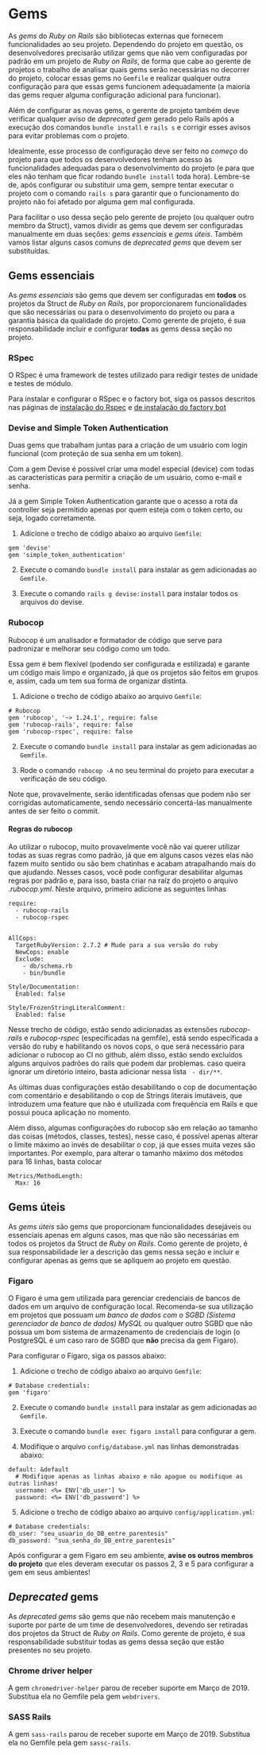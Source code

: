 # Gems

As *gems* do *Ruby on Rails* são bibliotecas externas que fornecem funcionalidades ao seu projeto. Dependendo do projeto em questão, os desenvolvedores precisarão utilizar gems que não vem configuradas por padrão em um projeto de *Ruby on Rails*, de forma que cabe ao gerente de projetos o trabalho de analisar quais gems serão necessárias no decorrer do projeto, colocar essas gems no `Gemfile` e realizar qualquer outra configuração para que essas gems funcionem adequadamente \(a maioria das gems requer alguma configuração adicional para funcionar\).

Além de configurar as novas gems, o gerente de projeto também deve verificar qualquer aviso de *deprecated gem* gerado pelo Rails após a execução dos comandos `bundle install` e `rails s` e corrigir esses avisos para evitar problemas com o projeto.

Idealmente, esse processo de configuração deve ser feito no *começo* do projeto para que todos os desenvolvedores tenham acesso às funcionalidades adequadas para o desenvolvimento do projeto \(e para que eles não tenham que ficar rodando `bundle install` toda hora\). Lembre-se de, após configurar ou substituir uma gem, sempre tentar executar o projeto com o comando `rails s` para garantir que o funcionamento do projeto não foi afetado por alguma gem mal configurada.

Para facilitar o uso dessa seção pelo gerente de projeto \(ou qualquer outro membro da Struct\), vamos dividir as gems que devem ser configuradas manualmente em duas seções: *gems essenciais* e *gems úteis*. Também vamos listar alguns casos comuns de *deprecated gems* que devem ser substituídas.

## Gems essenciais

As *gems essenciais* são gems que devem ser configuradas em **todos** os projetos da Struct de *Ruby on Rails*, por proporcionarem funcionalidades que são necessárias ou para o desenvolvimento do projeto ou para a garantia básica da qualidade do projeto. Como gerente de projeto, é sua responsabilidade incluir e configurar **todas** as gems dessa seção no projeto.


### RSpec

O RSpec é uma framework de testes utilizado para redigir testes de unidade e testes de módulo.

Para instalar e configurar o RSpec e o factory bot, siga os passos descritos nas páginas de [instalação do Rspec](../rspec-e-factory-bot/instalacao-rspec.md) e [de instalação do factory bot](../rspec-e-factory-bot/instalacao-factory-bot.md)

### Devise and Simple Token Authentication

Duas gems que trabalham juntas para a criação de um usuário com login funcional (com proteção de sua senha em um token).

Com a gem Devise é possível criar uma model especial (device) com todas as características para permitir a criação de um usuário, como e-mail e senha.

Já a gem Simple Token Authentication garante que o acesso a rota da controller seja permitido apenas por quem esteja com o token certo, ou seja, logado corretamente.

1. Adicione o trecho de código abaixo ao arquivo `Gemfile`:

```
gem 'devise'
gem 'simple_token_authentication'
```

2. Execute o comando `bundle install` para instalar as gem adicionadas ao `Gemfile`.

3. Execute o comando `rails g devise:install` para instalar todos os arquivos do devise.


### Rubocop

Rubocop é um analisador e formatador de código que serve para padronizar e
melhorar seu código como um todo.

Essa gem é bem flexível (podendo ser configurada e estilizada) e garante um código
mais limpo e organizado, já que os projetos são feitos em grupos e, assim, cada um
tem sua forma de organizar distinta.

1. Adicione o trecho de código abaixo ao arquivo `Gemfile`:

```
# Rubocop
gem 'rubocop', '~> 1.24.1', require: false
gem 'rubocop-rails', require: false
gem 'rubocop-rspec', require: false
```

2. Execute o comando `bundle install` para instalar as gem adicionadas ao `Gemfile`.

3. Rode o comando `robocop -A` no seu terminal do projeto para
executar a verificação de seu código.

  Note que, provavelmente, serão identificadas ofensas que podem não ser corrigidas automaticamente, sendo necessário concertá-las manualmente antes de ser feito o
  commit.

#### Regras do rubocop

Ao utilizar o rubocop, muito provavelmente você não vai querer utilizar todas as suas regras como padrão, já que em alguns casos vezes elas não fazem muito sentido ou são bem chatinhas e acabam atrapalhando mais do que ajudando. Nesses casos, você pode configurar desabilitar algumas regras por padrão e, para isso, basta criar na raíz do projeto o arquivo *.rubocop.yml*. Neste arquivo, primeiro adicione as seguintes linhas

```
require:
  - rubocop-rails
  - rubocop-rspec

  
AllCops:
  TargetRubyVersion: 2.7.2 # Mude para a sua versão do ruby
  NewCops: enable
  Exclude:
    - db/schema.rb
    - bin/bundle

Style/Documentation:
  Enabled: false

Style/FrozenStringLiteralComment:
  Enabled: false
```

Nesse trecho de código, estão sendo adicionadas as extensões *rubocop-rails* e *rubocop-rspec* (especificadas na gemfile), está sendo especificada a versão do ruby e habilitando os novos cops, o que será necessário para adicionar o rubocop ao CI no github, além disso, estão sendo excluídos alguns arquivos padrões do rails que podem dar problemas. caso queira ignorar um diretório inteiro, basta adicionar nessa lista ` - dir/**`.

As últimas duas configurações estão desabilitando o cop de documentação com comentário e desabilitando o cop de Strings literais imutáveis, que introduzem uma feature que não é utuilizada com frequência em Rails e que possui pouca aplicação no momento.

Além disso, algumas configurações do rubocop são em relação ao tamanho das coisas (métodos, classes, testes), nesse caso, é possível apenas alterar o limite máximo ao invés de desabilitar o cop, já que esses muita vezes são importantes. Por exemplo, para alterar o tamanho máximo dos métodos para 16 linhas, basta colocar 
```
Metrics/MethodLength:
  Max: 16
```

## Gems úteis

As *gems úteis* são gems que proporcionam funcionalidades desejáveis ou essenciais apenas em alguns casos, mas que não são necessárias em todos os projetos da Struct de *Ruby on Rails*. Como gerente de projeto, é sua responsabilidade ler a descrição das gems nessa seção e incluir e configurar apenas as gems que se apliquem ao projeto em questão.

### Figaro

O Figaro é uma gem utilizada para gerenciar credenciais de bancos de dados em um arquivo de configuração local. Recomenda-se sua utilização em projetos que possuam *um banco de dados com o SGBD \(Sistema gerenciador de banco de dados\) MySQL* ou qualquer outro SGBD que não possua um bom sistema de armazenamento de credenciais de login \(o PostgreSQL é um caso raro de SGBD que **não** precisa da gem Figaro\).

Para configurar o Figaro, siga os passos abaixo:

1. Adicione o trecho de código abaixo ao arquivo `Gemfile`:

  ```
  # Database credentials:
  gem 'figaro'
  ```

2. Execute o comando `bundle install` para instalar as gem adicionadas ao `Gemfile`.

3. Execute o comando `bundle exec figaro install` para configurar a gem.

4. Modifique o arquivo `config/database.yml` nas linhas demonstradas abaixo:

  ```
  default: &default
    # Modifique apenas as linhas abaixo e não apague ou modifique as outras linhas!
    username: <%= ENV['db_user'] %>
    password: <%= ENV['db_password'] %>
  ```

5. Adicione o trecho de código abaixo ao arquivo `config/application.yml`:

  ```
  # Database credentials:
  db_user: "seu_usuario_do_DB_entre_parentesis"
  db_password: "sua_senha_do_DB_entre_parentesis"
  ```

Após configurar a gem Figaro em seu ambiente, **avise os outros membros do projeto** que eles deveram executar os passos 2, 3 e 5 para configurar a gem em seus ambientes!


## *Deprecated* gems

As *deprecated gems* são gems que não recebem mais manutenção e suporte por parte de um time de desenvolvedores, devendo ser retiradas dos projetos da Struct de *Ruby on Rails*. Como gerente de projeto, é sua responsabilidade substituir todas as gems dessa seção que estão presentes no seu projeto.

### Chrome driver helper

A gem `chromedriver-helper` parou de receber suporte em Março de 2019. Substitua ela no Gemfile pela gem `webdrivers`.

### SASS Rails

A gem `sass-rails` parou de receber suporte em Março de 2019. Substitua ela no Gemfile pela gem `sassc-rails`.